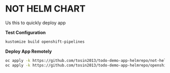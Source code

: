 # NOT HELM CHART
Us this to quickly deploy app 

**Test Configuration**
```bash
kustomize build openshift-pipelines
```

**Deploy App Remotely**
```bash 
oc apply -k https://github.com/tosin2013/todo-demo-app-helmrepo/not-helm
oc apply -k https://github.com/tosin2013/todo-demo-app-helmrepo/openshift-pipelines
```